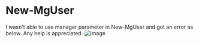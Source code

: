 # New-MgUser
I wasn't able to use manager parameter in New-MgUser and got an error as below. Any help is appreciated.
![image](https://user-images.githubusercontent.com/35610066/178154801-ab9af42b-bdb0-42c4-af00-fd6620ff0c29.png)
